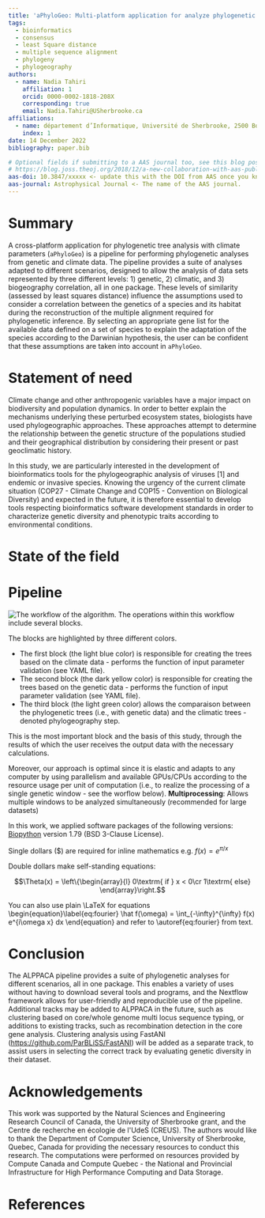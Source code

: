 ```yaml
---
title: 'aPhyloGeo: Multi-platform application for analyze phylogenetic trees with climatic parameters'
tags:
  - bioinformatics
  - consensus
  - least Square distance
  - multiple sequence alignment
  - phylogeny
  - phylogeography
authors:
  - name: Nadia Tahiri
    affiliation: 1
    orcid: 0000-0002-1818-208X
    corresponding: true
    email: Nadia.Tahiri@USherbrooke.ca
affiliations:
  - name: département d’Informatique, Université de Sherbrooke, 2500 Boulevard de l’Université, Sherbrooke, Québec J1K 2R1, Canada
    index: 1
date: 14 December 2022
bibliography: paper.bib

# Optional fields if submitting to a AAS journal too, see this blog post:
# https://blog.joss.theoj.org/2018/12/a-new-collaboration-with-aas-publishing
aas-doi: 10.3847/xxxxx <- update this with the DOI from AAS once you know it.
aas-journal: Astrophysical Journal <- The name of the AAS journal.
---
```


# Summary

A cross-platform application for phylogenetic tree analysis with climate parameters (`aPhyloGeo`) is a pipeline for performing phylogenetic analyses from genetic and climate data. The pipeline provides a suite of analyses adapted to different scenarios, designed to allow the analysis of data sets represented by three different levels: 1) genetic, 2) climatic, and 3) biogeography correlation, all in one package. These levels of similarity (assessed by least squares distance) influence the assumptions used to consider a correlation between the genetics of a species and its habitat during the reconstruction of the multiple alignment required for phylogenetic inference. By selecting an appropriate gene list for the available data defined on a set of species to explain the adaptation of the species according to the Darwinian hypothesis, the user can be confident that these assumptions are taken into account in `aPhyloGeo`.

# Statement of need

Climate change and other anthropogenic variables have a major impact on biodiversity and population dynamics. In order to better explain the mechanisms underlying these perturbed ecosystem states, biologists have used phylogeographic approaches. These approaches attempt to determine the relationship between the genetic structure of the populations studied and their geographical distribution by considering their present or past geoclimatic history.

In this study, we are particularly interested in the development of bioinformatics tools for the phylogeographic analysis of viruses [1] and endemic or invasive species. Knowing the urgency of the current climate situation (COP27 - Climate Change and COP15 - Convention on Biological Diversity) and expected in the future, it is therefore essential to develop tools respecting bioinformatics software development standards in order to characterize genetic diversity and phenotypic traits according to environmental conditions.

# State of the field

# Pipeline

![The workflow of the algorithm. The operations within this workflow include several blocks.](../img/Fig_1.png)

The blocks are highlighted by three different colors.

* The first block (the light blue color) is responsible for creating the trees based on the climate data - performs the function of input parameter validation (see YAML file).
* The second block (the dark yellow color) is responsible for creating the trees based on the genetic data - performs the function of input parameter validation (see YAML file).
* The third block (the light green color) allows the comparaison between the phylogenetic trees (i.e., with genetic data) and the climatic trees - denoted phylogeography step.

This is the most important block and the basis of this study, through the results of which the user receives the output data with the necessary calculations.

Moreover, our approach is optimal since it is elastic and adapts to any computer by using parallelism and available GPUs/CPUs according to the resource usage per unit of computation (i.e., to realize the processing of a single genetic window - see the worflow below).
**Multiprocessing**: Allows multiple windows to be analyzed simultaneously (recommended for large datasets)

In this work, we applied software packages of the following versions: [Biopython](https://biopython.org/) version 1.79 (BSD 3-Clause License).



Single dollars ($) are required for inline mathematics e.g. $f(x) = e^{\pi/x}$

Double dollars make self-standing equations:

$$\Theta(x) = \left\{\begin{array}{l}
0\textrm{ if } x < 0\cr
1\textrm{ else}
\end{array}\right.$$

You can also use plain \LaTeX for equations
\begin{equation}\label{eq:fourier}
\hat f(\omega) = \int_{-\infty}^{\infty} f(x) e^{i\omega x} dx
\end{equation}
and refer to \autoref{eq:fourier} from text.



# Conclusion
The ALPPACA pipeline provides a suite of phylogenetic analyses for different scenarios, all in one package. This enables a variety of uses without having to download several tools and programs, and the Nextflow framework allows for user-friendly and reproducible use of the pipeline. Additional tracks may be added to ALPPACA in the future, such as clustering based on core/whole genome multi locus sequence typing, or additions to existing tracks, such as recombination detection in the core gene analysis. Clustering analysis using FastANI (https://github.com/ParBLiSS/FastANI) will be added as a separate track, to assist users in selecting the correct track by evaluating genetic diversity in their dataset.

# Acknowledgements

This work was supported by the Natural Sciences and Engineering Research Council of Canada, the University of Sherbrooke grant, and the Centre de recherche en écologie de l'UdeS (CREUS). The authors would like to thank the Department of Computer Science, University of Sherbrooke, Quebec, Canada for providing the necessary resources to conduct this research. The computations were performed on resources provided by Compute Canada and Compute Quebec - the National and Provincial Infrastructure for High Performance Computing and Data Storage.

# References
